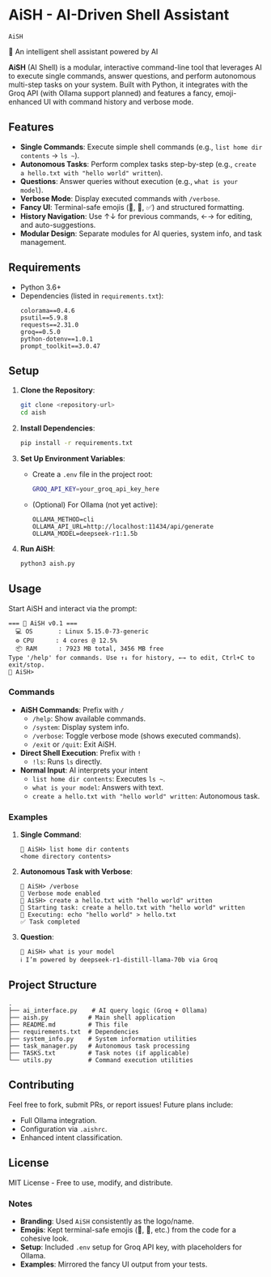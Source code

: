 # AiSH - AI-Driven Shell Assistant

    AiSH
  🌟 An intelligent shell assistant powered by AI

**AiSH** (AI Shell) is a modular, interactive command-line tool that leverages AI to execute single commands, answer questions, and perform autonomous multi-step tasks on your system. Built with Python, it integrates with the Groq API (with Ollama support planned) and features a fancy, emoji-enhanced UI with command history and verbose mode.

## Features
- **Single Commands**: Execute simple shell commands (e.g., `list home dir contents` → `ls ~`).
- **Autonomous Tasks**: Perform complex tasks step-by-step (e.g., `create a hello.txt with "hello world" written`).
- **Questions**: Answer queries without execution (e.g., `what is your model`).
- **Verbose Mode**: Display executed commands with `/verbose`.
- **Fancy UI**: Terminal-safe emojis (🌟, 🚀, ✅) and structured formatting.
- **History Navigation**: Use ↑↓ for previous commands, ←→ for editing, and auto-suggestions.
- **Modular Design**: Separate modules for AI queries, system info, and task management.

## Requirements
- Python 3.6+
- Dependencies (listed in `requirements.txt`):
  ```
  colorama==0.4.6
  psutil==5.9.8
  requests==2.31.0
  groq==0.5.0
  python-dotenv==1.0.1
  prompt_toolkit==3.0.47
  ```

## Setup
1. **Clone the Repository**:
   ```bash
   git clone <repository-url>
   cd aish
   ```

2. **Install Dependencies**:
   ```bash
   pip install -r requirements.txt
   ```

3. **Set Up Environment Variables**:
   - Create a `.env` file in the project root:
     ```bash
     GROQ_API_KEY=your_groq_api_key_here
     ```
   - (Optional) For Ollama (not yet active):
     ```
     OLLAMA_METHOD=cli
     OLLAMA_API_URL=http://localhost:11434/api/generate
     OLLAMA_MODEL=deepseek-r1:1.5b
     ```

4. **Run AiSH**:
   ```bash
   python3 aish.py
   ```

## Usage
Start AiSH and interact via the prompt:
```
=== 🌟 AiSH v0.1 ===
  💻 OS       : Linux 5.15.0-73-generic
  ⚙️ CPU      : 4 cores @ 12.5%
  📦 RAM      : 7923 MB total, 3456 MB free
Type '/help' for commands. Use ↑↓ for history, ←→ to edit, Ctrl+C to exit/stop.
🌟 AiSH>
```

### Commands
- **AiSH Commands**: Prefix with `/`
  - `/help`: Show available commands.
  - `/system`: Display system info.
  - `/verbose`: Toggle verbose mode (shows executed commands).
  - `/exit` or `/quit`: Exit AiSH.
- **Direct Shell Execution**: Prefix with `!`
  - `!ls`: Runs `ls` directly.
- **Normal Input**: AI interprets your intent
  - `list home dir contents`: Executes `ls ~`.
  - `what is your model`: Answers with text.
  - `create a hello.txt with "hello world" written`: Autonomous task.

### Examples
1. **Single Command**:
   ```
   🌟 AiSH> list home dir contents
   <home directory contents>
   ```

2. **Autonomous Task with Verbose**:
   ```
   🌟 AiSH> /verbose
   📢 Verbose mode enabled
   🌟 AiSH> create a hello.txt with "hello world" written
   🚀 Starting task: create a hello.txt with "hello world" written
   📢 Executing: echo "hello world" > hello.txt
   ✅ Task completed
   ```

3. **Question**:
   ```
   🌟 AiSH> what is your model
   ℹ️ I’m powered by deepseek-r1-distill-llama-70b via Groq
   ```

## Project Structure
```
.
├── ai_interface.py    # AI query logic (Groq + Ollama)
├── aish.py           # Main shell application
├── README.md         # This file
├── requirements.txt  # Dependencies
├── system_info.py    # System information utilities
├── task_manager.py   # Autonomous task processing
├── TASKS.txt         # Task notes (if applicable)
└── utils.py          # Command execution utilities
```

## Contributing
Feel free to fork, submit PRs, or report issues! Future plans include:
- Full Ollama integration.
- Configuration via `.aishrc`.
- Enhanced intent classification.

## License
MIT License - Free to use, modify, and distribute.

### **Notes**
- **Branding**: Used `AiSH` consistently as the logo/name.
- **Emojis**: Kept terminal-safe emojis (🌟, 🚀, etc.) from the code for a cohesive look.
- **Setup**: Included `.env` setup for Groq API key, with placeholders for Ollama.
- **Examples**: Mirrored the fancy UI output from your tests.
